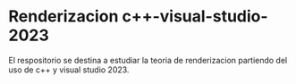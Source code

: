 # Renderizacion c++-visual-studio-2023
El respositorio se destina a estudiar la teoria de renderizacion partiendo del uso de c++ y visual studio 2023.
